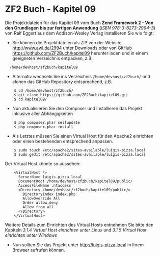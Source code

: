 ZF2 Buch - Kapitel 09
=====================

Die Projektdateien für das Kapitel 09 vom Buch **Zend Framework 2 - Von den 
Grundlagen bis zur fertigen Anwendung** (*ISBN 978-3-8273-2994-3*) von Ralf Eggert 
aus dem Addison-Wesley Verlag installieren Sie wie folgt:

* Sie können die Projektdateien als ZIP von der Website http://www.awl.de/2994 
  unter Downloads oder von GitHub https://github.com/ZF2Buch/kapitel09 herunter
  laden und in einem geeigneten Verzeichnis entpacken, z.B.
```
  /home/devhost/zf2buch/kapitel09
```
  
* Alternativ wechseln Sie ins Verzeichnis `/home/devhost/zf2buch/` und clonen das
  GitHub Repository entsprechend, z.B.
```
    $ cd /home/devhost/zf2buch/
    $ git clone https://github.com/ZF2Buch/kapitel09.git
    $ cd kapitel09/
```
  
* Nun aktualisieren Sie den Composer und installieren das Projekt inklusive
  aller Abhängigkeiten
```
    $ php composer.phar selfupdate
    $ php composer.phar install
```

* Als Letztes müssen Sie einen Virtual Host für den Apache2 einrichten oder einen
  bestehenden entsprechend anpassen.
```
    $ sudo touch /etc/apache2/sites-available/luigis-pizza.local
    $ sudo gedit /etc/apache2/sites-available/luigis-pizza.local
```
  Der Virtual Host könnte so aussehen:
```
    <VirtualHost *>
      ServerName luigis-pizza.local
      DocumentRoot /home/devhost/zf2buch/kapitel09/public/
      AccessFileName .htaccess
      <Directory /home/devhost/zf2buch/kapitel09/public/>
        DirectoryIndex index.php
        AllowOverride All
        Order allow,deny
        Allow from all
      </Directory>
    </VirtualHost>
```
  Weitere Details zum Einrichten des Virtual Hosts entnehmen Sie bitte den 
  Kapiteln *3.1.4 Virtual Host einrichten unter Linux* und *3.1.5 Virtual Host 
  einrichten unter Windows*
  
* Nun sollten Sie das Projekt unter http://luigis-pizza.local in Ihrem Browser 
  aufrufen können.
